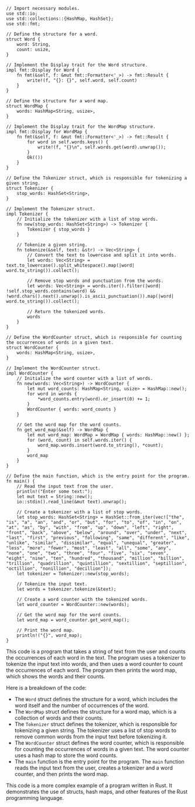 ```
// Import necessary modules.
use std::io;
use std::collections::{HashMap, HashSet};
use std::fmt;

// Define the structure for a word.
struct Word {
    word: String,
    count: usize,
}

// Implement the Display trait for the Word structure.
impl fmt::Display for Word {
    fn fmt(&self, f: &mut fmt::Formatter<'_>) -> fmt::Result {
        write!(f, "{}: {}", self.word, self.count)
    }
}

// Define the structure for a word map.
struct WordMap {
    words: HashMap<String, usize>,
}

// Implement the Display trait for the WordMap structure.
impl fmt::Display for WordMap {
    fn fmt(&self, f: &mut fmt::Formatter<'_>) -> fmt::Result {
        for word in self.words.keys() {
            write!(f, "{}\n", self.words.get(word).unwrap());
        }
        Ok(())
    }
}

// Define the Tokenizer struct, which is responsible for tokenizing a given string.
struct Tokenizer {
    stop_words: HashSet<String>,
}

// Implement the Tokenizer struct.
impl Tokenizer {
    // Initialize the tokenizer with a list of stop words.
    fn new(stop_words: HashSet<String>) -> Tokenizer {
        Tokenizer { stop_words }
    }

    // Tokenize a given string.
    fn tokenize(&self, text: &str) -> Vec<String> {
        // Convert the text to lowercase and split it into words.
        let words: Vec<String> = text.to_lowercase().split_whitespace().map(|word| word.to_string()).collect();

        // Remove stop words and punctuation from the words.
        let words: Vec<String> = words.iter().filter(|word| !self.stop_words.contains(word) && !word.chars().next().unwrap().is_ascii_punctuation()).map(|word| word.to_string()).collect();

        // Return the tokenized words.
        words
    }
}

// Define the WordCounter struct, which is responsible for counting the occurrences of words in a given text.
struct WordCounter {
    words: HashMap<String, usize>,
}

// Implement the WordCounter struct.
impl WordCounter {
    // Initialize the word counter with a list of words.
    fn new(words: Vec<String>) -> WordCounter {
        let mut word_counts: HashMap<String, usize> = HashMap::new();
        for word in words {
            *word_counts.entry(word).or_insert(0) += 1;
        }
        WordCounter { words: word_counts }
    }

    // Get the word map for the word counts.
    fn get_word_map(&self) -> WordMap {
        let mut word_map: WordMap = WordMap { words: HashMap::new() };
        for (word, count) in self.words.iter() {
            word_map.words.insert(word.to_string(), *count);
        }
        word_map
    }
}

// Define the main function, which is the entry point for the program.
fn main() {
    // Read the input text from the user.
    println!("Enter some text:");
    let mut text = String::new();
    io::stdin().read_line(&mut text).unwrap();

    // Create a tokenizer with a list of stop words.
    let stop_words: HashSet<String> = HashSet::from_iter(vec!["the", "is", "a", "an", "and", "or", "but", "for", "to", "of", "in", "on", "at", "as", "by", "with", "from", "up", "down", "left", "right", "front", "back", "above", "below", "around", "over", "under", "next", "last", "first", "previous", "following", "same", "different", "like", "unlike", "similar", "dissimilar", "equal", "unequal", "greater", "less", "more", "fewer", "most", "least", "all", "some", "any", "none", "one", "two", "three", "four", "five", "six", "seven", "eight", "nine", "ten", "hundred", "thousand", "million", "billion", "trillion", "quadrillion", "quintillion", "sextillion", "septillion", "octillion", "nonillion", "decillion"]);
    let tokenizer = Tokenizer::new(stop_words);

    // Tokenize the input text.
    let words = tokenizer.tokenize(&text);

    // Create a word counter with the tokenized words.
    let word_counter = WordCounter::new(words);

    // Get the word map for the word counts.
    let word_map = word_counter.get_word_map();

    // Print the word map.
    println!("{}", word_map);
}
```

This code is a program that takes a string of text from the user and counts the occurrences of each word in the text. The program uses a tokenizer to tokenize the input text into words, and then uses a word counter to count the occurrences of each word. The program then prints the word map, which shows the words and their counts.

Here is a breakdown of the code:

* The `Word` struct defines the structure for a word, which includes the word itself and the number of occurrences of the word.
* The `WordMap` struct defines the structure for a word map, which is a collection of words and their counts.
* The `Tokenizer` struct defines the tokenizer, which is responsible for tokenizing a given string. The tokenizer uses a list of stop words to remove common words from the input text before tokenizing it.
* The `WordCounter` struct defines the word counter, which is responsible for counting the occurrences of words in a given text. The word counter uses a hash map to store the word counts.
* The `main` function is the entry point for the program. The `main` function reads the input text from the user, creates a tokenizer and a word counter, and then prints the word map.

This code is a more complex example of a program written in Rust. It demonstrates the use of structs, hash maps, and other features of the Rust programming language.